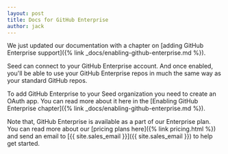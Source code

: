 ```yaml
---
layout: post
title: Docs for GitHub Enterprise
author: jack
---
```


We just updated our documentation with a chapter on [adding GitHub Enterprise support]({% link _docs/enabling-github-enterprise.md %}).

Seed can connect to your GitHub Enterprise account. And once enabled, you'll be able to use your GitHub Enterprise repos in much the same way as your standard GitHub repos.

To add GitHub Enterprise to your Seed organization you need to create an OAuth app. You can read more about it here in the [Enabling GitHub Enterprise chapter]({% link _docs/enabling-github-enterprise.md %}).

Note that, GitHub Enterprise is available as a part of our Enterprise plan. You can read more about our [pricing plans here]({% link pricing.html %}) and send an email to [{{ site.sales_email }}]({{ site.sales_email }}) to help get started.
